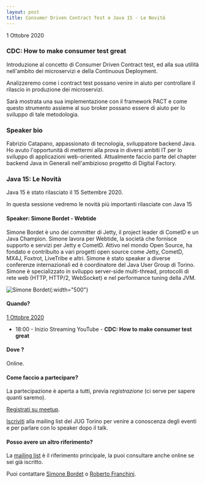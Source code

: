 ```yaml
---
layout: post
title: Consumer Driven Contract Test e Java 15 - Le Novità
---
```


1 Ottobre 2020

### CDC: How to make consumer test great

Introduzione al concetto di Consumer Driven Contract test, ed
alla sua utilità nell'ambito dei microservizi e della Continuous Deployment.

Analizzeremo come i contract test possano venire in aiuto per controllare
il rilascio in produzione dei microservizi.

Sarà mostrata una sua implementazione con il framework PACT e come questo strumento
assieme al suo broker possano essere di aiuto per lo sviluppo di tale metodologia.

### Speaker bio

Fabrizio Catapano, appassionato di tecnologia, sviluppatore backend Java. Ho avuto l'opportunità di
mettermi alla prova in diversi ambiti IT per lo sviluppo di applicazioni web-oriented.
Attualmente faccio parte del chapter backend Java in Generali nell'ambizioso progetto
di Digital Factory.


### Java 15: Le Novità

Java 15 è stato rilasciato il 15 Settembre 2020.

In questa sessione vedremo le novità più importanti rilasciate con Java 15

#### Speaker: Simone Bordet - Webtide

Simone Bordet è uno dei committer di Jetty, il project leader di CometD e un Java Champion.
Simone lavora per Webtide, la società che fornisce supporto e servizi per Jetty e CometD.
Attivo nel mondo Open Source, ha fondato e contribuito a vari progetti open source come Jetty, CometD, MX4J, Foxtrot, LiveTribe e altri.
Simone è stato speaker a diverse conferenze internazionali ed è coordinatore del Java User Group di Torino.
Simone è specializzato in sviluppo server-side multi-thread, protocolli di rete web (HTTP, HTTP/2, WebSocket) e nel performance tuning della JVM.

![Simone Bordet](https://secure.meetupstatic.com/photos/event/4/7/a/f/highres_490338351.jpeg){:width="500"}

#### Quando?

<u>1 Ottobre 2020</u>

* 18:00 - Inizio Streaming YouTube - **CDC: How to make consumer test great**

#### Dove ?

Online.

#### Come faccio a partecipare?

La partecipazione è aperta a tutti, previa *registrazione* (ci serve per sapere quanti saremo).

[Registrati su meetup](https://www.meetup.com/JUGTorino/events/273505906/).

[Iscriviti](/subscribe/) alla mailing list del JUG Torino per venire a conoscenza degli eventi e per parlare con lo speaker dopo il talk.

#### Posso avere un altro riferimento?

La [mailing list](https://groups.yahoo.com/groups/it-torino-java-jug) è il riferimento principale, la puoi consultare anche online se sei già iscritto.

Puoi contattare [Simone Bordet](/people/simonebordet/) o [Roberto Franchini](/people/robertofranchini/).
